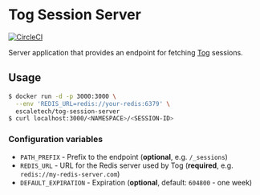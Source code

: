 # Tog Session Server

[![CircleCI](https://circleci.com/gh/escaletech/tog-session-server.svg?style=svg)](https://circleci.com/gh/escaletech/tog-session-server)

Server application that provides an endpoint for
fetching [Tog](https://github.com/escaletech/tog) sessions.

## Usage

```sh
$ docker run -d -p 3000:3000 \
  --env 'REDIS_URL=redis://your-redis:6379' \
  escaletech/tog-session-server
$ curl localhost:3000/<NAMESPACE>/<SESSION-ID>
```

### Configuration variables

* `PATH_PREFIX` - Prefix to the endpoint (**optional**, e.g. `/_sessions`)
* `REDIS_URL` - URL for the Redis server used by Tog (**required**, e.g. `redis://my-redis-server.com`)
* `DEFAULT_EXPIRATION` - Expiration (**optional**, default: `604800` - one week)
